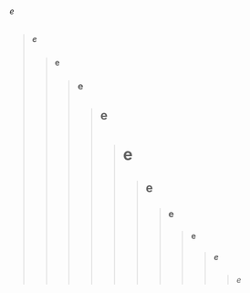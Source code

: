###### e
> ##### e
>> #### e
>>> ### e
>>>> ## e
>>>>> # e
>>>>>> ## e
>>>>>>> ### e
>>>>>>>> #### e
>>>>>>>>> ##### e
>>>>>>>>>> ###### e